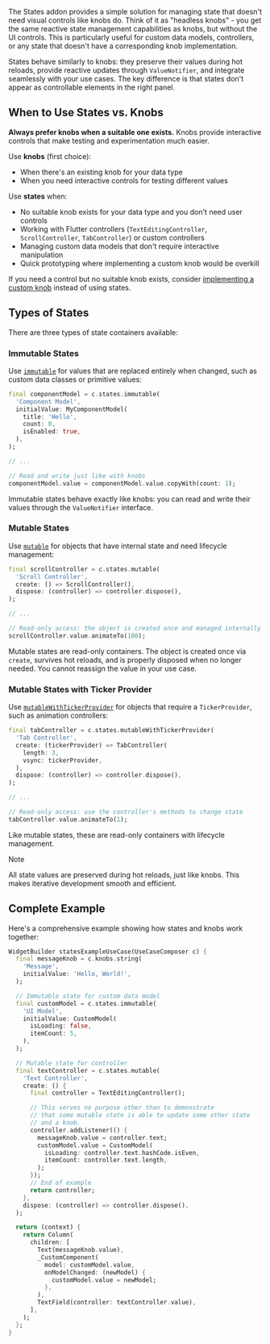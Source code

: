 The States addon provides a simple solution for managing state that doesn't need visual controls like knobs do. Think of it as "headless knobs" - you get the same reactive state management capabilities as knobs, but without the UI controls. This is particularly useful for custom data models, controllers, or any state that doesn't have a corresponding knob implementation.

States behave similarly to knobs: they preserve their values during hot reloads, provide reactive updates through `ValueNotifier`, and integrate seamlessly with your use cases. The key difference is that states don't appear as controllable elements in the right panel.

## When to Use States vs. Knobs

**Always prefer knobs when a suitable one exists.** Knobs provide interactive controls that make testing and experimentation much easier.

Use **knobs** (first choice):
- When there's an existing knob for your data type
- When you need interactive controls for testing different values

Use **states** when:
- No suitable knob exists for your data type and you don't need user controls
- Working with Flutter controllers (`TextEditingController`, `ScrollController`, `TabController`) or custom controllers
- Managing custom data models that don't require interactive manipulation
- Quick prototyping where implementing a custom knob would be overkill

If you need a control but no suitable knob exists, consider [implementing a custom knob](Knobs-topic.html) instead of using states.

## Types of States

There are three types of state containers available:

### Immutable States

Use [`immutable`](../werkbank/StatesComposer/immutable.html) for values that are replaced entirely when changed, such as custom data classes or primitive values:

```dart
final componentModel = c.states.immutable(
  'Component Model',
  initialValue: MyComponentModel(
    title: 'Hello',
    count: 0,
    isEnabled: true,
  ),
);

// ...

// Read and write just like with knobs
componentModel.value = componentModel.value.copyWith(count: 1);
```

Immutable states behave exactly like knobs: you can read and write their values through the `ValueNotifier` interface.

### Mutable States

Use [`mutable`](../werkbank/StatesComposer/mutable.html) for objects that have internal state and need lifecycle management:

```dart
final scrollController = c.states.mutable(
  'Scroll Controller', 
  create: () => ScrollController(),
  dispose: (controller) => controller.dispose(),
);

// ...

// Read-only access: the object is created once and managed internally
scrollController.value.animateTo(100);
```

Mutable states are read-only containers. The object is created once via `create`, survives hot reloads, and is properly disposed when no longer needed. You cannot reassign the value in your use case.

### Mutable States with Ticker Provider

Use [`mutableWithTickerProvider`](../werkbank/StatesComposer/mutableWithTickerProvider.html) for objects that require a `TickerProvider`, such as animation controllers:

```dart
final tabController = c.states.mutableWithTickerProvider(
  'Tab Controller',
  create: (tickerProvider) => TabController(
    length: 3,
    vsync: tickerProvider,
  ),
  dispose: (controller) => controller.dispose(),
);

// ...

// Read-only access: use the controller's methods to change state
tabController.value.animateTo(1);
```

Like mutable states, these are read-only containers with lifecycle management.

> [!NOTE]
> All state values are preserved during hot reloads, just like knobs. This makes iterative development smooth and efficient.

## Complete Example

Here's a comprehensive example showing how states and knobs work together:

```dart
WidgetBuilder statesExampleUseCase(UseCaseComposer c) {
  final messageKnob = c.knobs.string(
    'Message',
    initialValue: 'Hello, World!',
  );

  // Immutable state for custom data model
  final customModel = c.states.immutable(
    'UI Model',
    initialValue: CustomModel(
      isLoading: false,
      itemCount: 5,
    ),
  );

  // Mutable state for controller
  final textController = c.states.mutable(
    'Text Controller',
    create: () {
      final controller = TextEditingController();

      // This serves no purpose other than to demonstrate
      // that some mutable state is able to update some other state
      // and a knob.
      controller.addListener(() {
        messageKnob.value = controller.text;
        customModel.value = CustomModel(
          isLoading: controller.text.hashCode.isEven,
          itemCount: controller.text.length,
        );
      });
      // End of example
      return controller;
    },
    dispose: (controller) => controller.dispose(),
  );

  return (context) {
    return Column(
      children: [
        Text(messageKnob.value),
        _CustomComponent(
          model: customModel.value,
          onModelChanged: (newModel) {
            customModel.value = newModel;
          },
        ),
        TextField(controller: textController.value),
      ],
    );
  };
}
```
